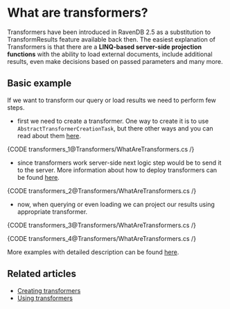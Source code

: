 # What are transformers?

Transformers have been introduced in RavenDB 2.5 as a substitution to TransformResults feature available back then. The easiest explanation of Transformers is that there are a **LINQ-based server-side projection functions** with the ability to load external documents, include additional results, even make decisions based on passed parameters and many more.

## Basic example

If we want to transform our query or load results we need to perform few steps.

- first we need to create a transformer. One way to create it is to use `AbstractTransformerCreationTask`, but there other ways and you can read about them [here](../transformers/creating).

{CODE transformers_1@Transformers/WhatAreTransformers.cs /}

- since transformers work server-side next logic step would be to send it to the server. More information about how to deploy transformers can be found [here](../transformers/creating).

{CODE transformers_2@Transformers/WhatAreTransformers.cs /}

- now, when querying or even loading we can project our results using appropriate transformer.

{CODE transformers_3@Transformers/WhatAreTransformers.cs /}

{CODE transformers_4@Transformers/WhatAreTransformers.cs /}

More examples with detailed description can be found [here](../transformers/using).

## Related articles

- [Creating transformers](../transformers/creating)
- [Using transformers](../transformers/using)
